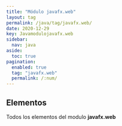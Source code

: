 ```yaml
---
title: "Módulo javafx.web"
layout: tag
permalink: /java/tag/javafx.web/
date: 2020-12-29
key: Javamodulojavafx.web
sidebar: 
  nav: java
aside: 
  toc: true
pagination: 
  enabled: true
  tag: "javafx.web"
  permalink: /:num/
---
```


<h2>Elementos</h2>
Todos los elementos del modulo <strong>javafx.web</strong>

